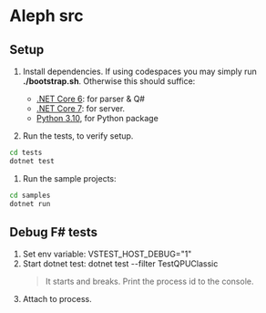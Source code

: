 # Aleph src

## Setup

1. Install dependencies. If using codespaces you may simply run **./bootstrap.sh**. Otherwise this should suffice:
   - [.NET Core 6](https://dotnet.microsoft.com/en-us/download): for parser & Q#
   - [.NET Core 7](https://dotnet.microsoft.com/en-us/download): for server.
   - [Python 3.10](https://www.python.org/downloads/), for Python package

1. Run the tests, to verify setup.
```bash
cd tests
dotnet test
```

1. Run the sample projects:
```bash
cd samples
dotnet run
```

## Debug F# tests

1. Set env variable: VSTEST_HOST_DEBUG="1"
2. Start dotnet test: dotnet test --filter TestQPUClassic
   > It starts and breaks. Print the process id to the console.
3. Attach to process.
